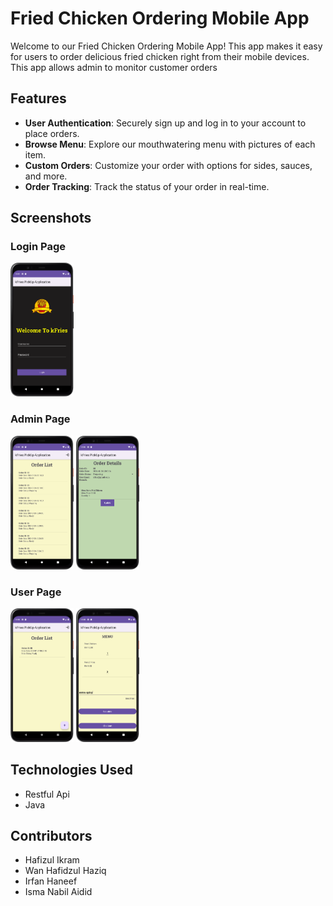 # Fried Chicken Ordering Mobile App

Welcome to our Fried Chicken Ordering Mobile App! This app makes it easy for users to order delicious fried chicken right from their mobile devices. This app allows admin to monitor customer orders

## Features

- **User Authentication**: Securely sign up and log in to your account to place orders.
- **Browse Menu**: Explore our mouthwatering menu with pictures of each item.
- **Custom Orders**: Customize your order with options for sides, sauces, and more.
- **Order Tracking**: Track the status of your order in real-time.


## Screenshots

### Login Page
<img src="screenshot/loginPage.png" alt="Login Screen" width="20%">

### Admin Page
<img src="screenshot/admin_order.png" alt="Admin Order Tracking Page" width="20%">
<img src="screenshot/admin_updateOrder.png" alt="Admin Update Order Page" width="20%">

### User Page
<img src="screenshot/user_order.png" alt="User Order Page" width="20%">
<img src="screenshot/user_addNewOrder.png" alt="User Create Order Page" width="20%">



## Technologies Used

- Restful Api
- Java
  
## Contributors

- Hafizul Ikram 
- Wan Hafidzul Haziq 
- Irfan Haneef
- Isma Nabil Aidid 


